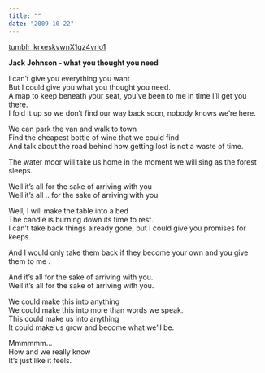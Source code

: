 ```yaml
---
title: ""
date: "2009-10-22"
---
```


[tumblr\_krxeskvwnX1qz4vrlo1](/wp-content/uploads/2009/10/tumblr_krxeskvwnX1qz4vrlo1.mp3)

**Jack Johnson - what you thought you need**

I can’t give you everything you want  
But I could give you what you thought you need.  
A map to keep beneath your seat, you’ve been to me in time I’ll get you there.  
I fold it up so we don’t find our way back soon, nobody knows we’re here.  
  
We can park the van and walk to town  
Find the cheapest bottle of wine that we could find  
And talk about the road behind how getting lost is not a waste of time.  
  
The water moor will take us home in the moment we will sing as the forest sleeps.  
  
Well it’s all for the sake of arriving with you  
Well it’s all .. for the sake of arriving with you  
  
Well, I will make the table into a bed  
The candle is burning down its time to rest.  
I can’t take back things already gone, but I could give you promises for keeps.  
  
And I would only take them back if they become your own and you give them to me .  
  
And it’s all for the sake of arriving with you.  
Well it’s all for the sake of arriving with you.  
  
We could make this into anything  
We could make this into more than words we speak.  
This could make us into anything  
It could make us grow and become what we’ll be.  
  
Mmmmmm…  
How and we really know  
It’s just like it feels.
